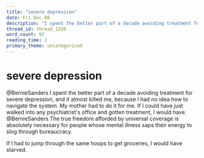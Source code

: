 ```yaml
---
title: "severe depression"
date: Fri Dec 06
description: "I spent the better part of a decade avoiding treatment for severe depression, and it almost killed me, because I had no idea how to navigate the system."
thread_id: thread_1339
word_count: 92
reading_time: 1
primary_theme: uncategorized
---
```


# severe depression

@BernieSanders I spent the better part of a decade avoiding treatment for severe depression, and it almost killed me, because I had no idea how to navigate the system. My mother had to do it for me. If I could have just walked into any psychiatrist's office and gotten treatment, I would have. @BernieSanders The true freedom afforded by universal coverage is absolutely necessary for people whose mental illness saps their energy to slog through bureaucracy.

If I had to jump through the same hoops to get groceries, I would have starved.